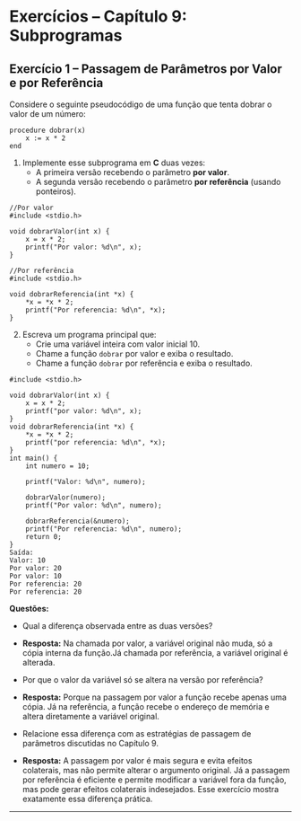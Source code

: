# Exercícios – Capítulo 9: Subprogramas

## Exercício 1 – Passagem de Parâmetros por Valor e por Referência
Considere o seguinte pseudocódigo de uma função que tenta dobrar o valor de um número:

```text
procedure dobrar(x)
    x := x * 2
end
```
1. Implemente esse subprograma em **C** duas vezes:
   - A primeira versão recebendo o parâmetro **por valor**.
   - A segunda versão recebendo o parâmetro **por referência** (usando ponteiros).

```text
//Por valor
#include <stdio.h>

void dobrarValor(int x) {
    x = x * 2;
    printf("Por valor: %d\n", x);
}

//Por referência
#include <stdio.h>

void dobrarReferencia(int *x) {
    *x = *x * 2;
    printf("Por referencia: %d\n", *x);
}
```

2. Escreva um programa principal que:
   - Crie uma variável inteira com valor inicial 10.
   - Chame a função `dobrar` por valor e exiba o resultado.
   - Chame a função `dobrar` por referência e exiba o resultado.

```text
#include <stdio.h>

void dobrarValor(int x) {
    x = x * 2;
    printf("por valor: %d\n", x);
}
void dobrarReferencia(int *x) {
    *x = *x * 2;
    printf("por referencia: %d\n", *x);
}
int main() {
    int numero = 10;

    printf("Valor: %d\n", numero);

    dobrarValor(numero);
    printf("Por valor: %d\n", numero);

    dobrarReferencia(&numero);
    printf("Por referencia: %d\n", numero);
    return 0;
}
Saída:
Valor: 10
Por valor: 20
Por valor: 10
Por referencia: 20
Por referencia: 20
```

**Questões:**
- Qual a diferença observada entre as duas versões?
- **Resposta:** Na chamada por valor, a variável original não muda, só a cópia interna da função.Já chamada por referência, a variável original é alterada.

- Por que o valor da variável só se altera na versão por referência?
- **Resposta:** Porque na passagem por valor a função recebe apenas uma cópia. Já na referência, a função recebe o endereço de memória e altera diretamente a variável original.

- Relacione essa diferença com as estratégias de passagem de parâmetros discutidas no Capítulo 9.
- **Resposta:** A passagem por valor é mais segura e evita efeitos colaterais, mas não permite alterar o argumento original. Já a passagem por referência é eficiente e permite modificar a variável fora da função, mas pode gerar efeitos colaterais indesejados. Esse exercício mostra exatamente essa diferença prática.
---


